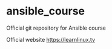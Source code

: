 # ansible_course
Official git repository for Ansible course

Official website https://learnlinux.tv
